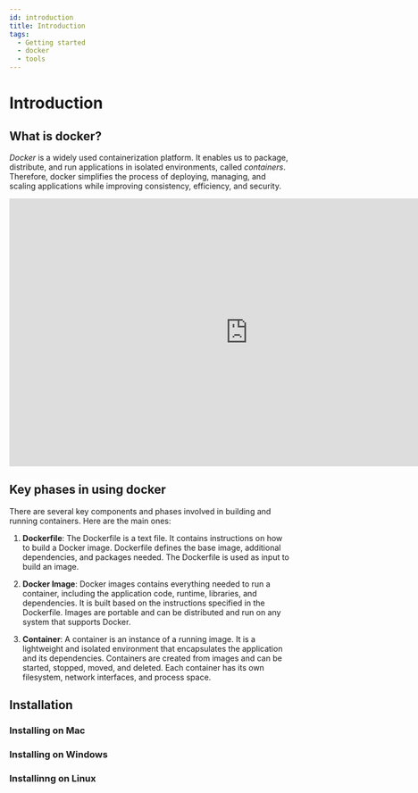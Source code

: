 ```yaml
---
id: introduction
title: Introduction
tags:
  - Getting started
  - docker
  - tools
---
```

# Introduction

## What is docker?
*Docker* is a widely used containerization platform. It enables us 
to package, distribute, and run applications in isolated environments, 
called *containers*. Therefore, docker simplifies the process of deploying, 
managing, and scaling applications while improving consistency, 
efficiency, and security.

<iframe 
  width="853" 
  height="480" 
  src="https://www.youtube.com/embed/_dfLOzuIg2o" 
  title="What is Docker in 5 minutes" 
  frameborder="0" 
  allow="accelerometer; autoplay; clipboard-write; encrypted-media; gyroscope; picture-in-picture; web-share" allowfullscreen></iframe>


## Key phases in using docker
There are several key components and phases involved in building and 
running containers. Here are the main ones:

1. **Dockerfile**: The Dockerfile is a text file. It contains 
instructions on how to build a Docker image. Dockerfile defines the base 
image, additional dependencies, and packages needed. The Dockerfile 
is used as input to build an image.

2. **Docker Image**: Docker images contains everything needed to 
run a container, including the application code, runtime, libraries, 
and dependencies. It is built based on the instructions specified in 
the Dockerfile. Images are portable and can be distributed and 
run on any system that supports Docker.

3. **Container**: A container is an instance of a running image. 
It is a lightweight and isolated environment that encapsulates 
the application and its dependencies. Containers are created 
from images and can be started, stopped, moved, and deleted. 
Each container has its own filesystem, network interfaces, 
and process space.


## Installation

### Installing on Mac

### Installing on Windows

### Installinng on Linux